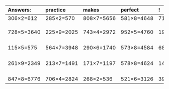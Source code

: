 | Answers: | practice | makes | perfect | ! |
| :--- | :--- | :--- | :--- | :--- |
| 306×2=612 | 285×2=570 | 808×7=5656 | 581×8=4648 | 711×7=4977 | 
|   |   |   |   |   | 
|   |   |   |   |   | 
|   |   |   |   |   | 
| 728×5=3640 | 225×9=2025 | 743×4=2972 | 952×5=4760 | 196×2=392 | 
|   |   |   |   |   | 
|   |   |   |   |   | 
|   |   |   |   |   | 
|   |   |   |   |   | 
| 115×5=575 | 564×7=3948 | 290×6=1740 | 573×8=4584 | 688×3=2064 | 
|   |   |   |   |   | 
|   |   |   |   |   | 
|   |   |   |   |   | 
|   |   |   |   |   | 
| 261×9=2349 | 213×7=1491 | 171×7=1197 | 578×8=4624 | 147×7=1029 | 
|   |   |   |   |   | 
|   |   |   |   |   | 
|   |   |   |   |   | 
|   |   |   |   |   | 
| 847×8=6776 | 706×4=2824 | 268×2=536 | 521×6=3126 | 394×4=1576 | 
